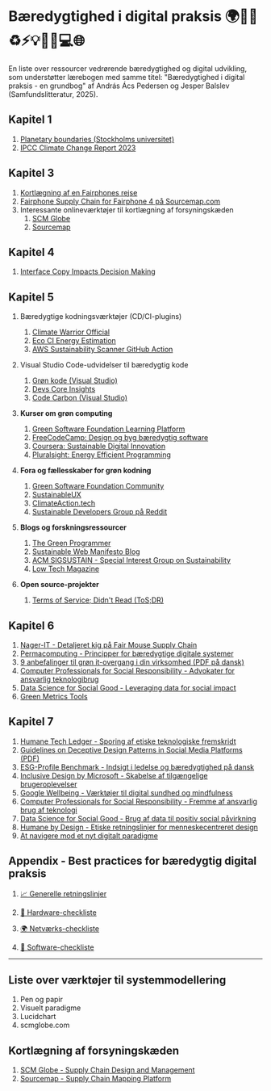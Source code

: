 # Bæredygtighed i digital praksis 🌍🌳🍎♻️⚡️💡💼📱💻🌐

En liste over ressourcer vedrørende bæredygtighed og digital udvikling, som understøtter lærebogen med samme titel:  "Bæredygtighed i digital praksis - en grundbog" af András Ács Pedersen og Jesper Balslev (Samfundslitteratur, 2025).   

## Kapitel 1
1. [Planetary boundaries (Stockholms universitet)](https://www.stockholmresilience.org/research/planetary-boundaries.html)
2. [IPCC Climate Change Report 2023](https://www.ipcc.ch/report/ar6/syr/downloads/report/IPCC_AR6_SYR_SPM.pdf)

## Kapitel 3
1. [Kortlægning af en Fairphones rejse](https://www.fairphone.com/en/impact/source-map-transparency/)  
2. [Fairphone Supply Chain for Fairphone 4 på Sourcemap.com](https://open.sourcemap.com/maps/61a98acef1ddeb086156a529)  
3. Interessante onlineværktøjer til kortlægning af forsyningskæden
   1. [SCM Globe](https://www.scmglobe.com/)
   2. [Sourcemap](https://open.sourcemap.com/)

## Kapitel 4
1. [Interface Copy Impacts Decision Making](https://www.nngroup.com/articles/interface-copy-decision-making/)

## Kapitel 5
1. Bæredygtige kodningsværktøjer (CD/CI-plugins)
   1. [Climate Warrior Official](https://github.com/marketplace/climate-warrior-official)
   2. [Eco CI Energy Estimation](https://github.com/marketplace/actions/eco-ci-energy-estimation)
   3. [AWS Sustainability Scanner GitHub Action](https://github.com/marketplace/actions/aws-sustainability-scanner-github-action)

2. Visual Studio Code-udvidelser til bæredygtig kode
   1. [Grøn kode (Visual Studio)](https://marketplace.visualstudio.com/items?itemName=GreenCode.greencode)
   2. [Devs Core Insights](https://marketplace.visualstudio.com/items?itemName=DevsCore.devs-core-insights)
   3. [Code Carbon (Visual Studio)](https://marketplace.visualstudio.com/items?itemName=CodeCarbon.codecarbon)

3. **Kurser om grøn computing**  
   1. [Green Software Foundation Learning Platform](https://learn.greensoftware.foundation/)  
   2. [FreeCodeCamp: Design og byg bæredygtig software](https://www.freecodecamp.org/news/design-and-build-sustainable-software/)  
   3. [Coursera: Sustainable Digital Innovation](https://www.coursera.org/learn/sustainable-digital-innovation)  
   4. [Pluralsight: Energy Efficient Programming](https://www.pluralsight.com/)  

4. **Fora og fællesskaber for grøn kodning**  
   1. [Green Software Foundation Community](https://greensoftware.foundation/community)  
   2. [SustainableUX](https://sustainableux.com/)  
   3. [ClimateAction.tech](https://climateaction.tech/)  
   4. [Sustainable Developers Group på Reddit](https://www.reddit.com/r/Sustainability/)  

5. **Blogs og forskningsressourcer**  
   1. [The Green Programmer](https://www.thegreenprogrammer.com/)  
   2. [Sustainable Web Manifesto Blog](https://sustainablewebmanifesto.com/blog/)  
   3. [ACM SIGSUSTAIN - Special Interest Group on Sustainability](https://sigsustain.acm.org/)  
   4. [Low Tech Magazine](https://www.lowtechmagazine.com/)  

6. **Open source-projekter**
   1. [Terms of Service; Didn't Read (ToS;DR)](https://tosdr.org/)


## Kapitel 6
1. [Nager-IT - Detaljeret kig på Fair Mouse Supply Chain](https://www.nager-it.de/en/maus/lieferkette)
2. [Permacomputing - Principper for bæredygtige digitale systemer](https://permacomputing.net/)
3. [9 anbefalinger til grøn it-overgang i din virksomhed (PDF på dansk)](https://itb.dk/wp-content/uploads/2024/06/9-anbefalinger-til-din-virksomheds-groenne-it-omstilling2024-1.pdf)
4. [Computer Professionals for Social Responsibility - Advokater for ansvarlig teknologibrug](http://cpsr.org)
5. [Data Science for Social Good - Leveraging data for social impact](http://www.datascienceforsocialgood.org)
6. [Green Metrics Tools](https://github.com/green-coding-solutions/green-metrics-tool)


## Kapitel 7
1. [Humane Tech Ledger - Sporing af etiske teknologiske fremskridt](https://ledger.humanetech.com)
2. [Guidelines on Deceptive Design Patterns in Social Media Platforms (PDF)](https://www.edpb.europa.eu/system/files/2023-02/edpb_03-2022_guidelines_on_deceptive_design_patterns_in_social_media_platform_interfaces_v2_en_0.pdf)
3. [ESG-Profile Benchmark - Indsigt i ledelse og bæredygtighed på dansk](https://www.lederne.dk/min-ledelse/esg-profilen/benchmark)
4. [Inclusive Design by Microsoft - Skabelse af tilgængelige brugeroplevelser](https://inclusive.microsoft.design/)
5. [Google Wellbeing - Værktøjer til digital sundhed og mindfulness](https://wellbeing.google/)
6. [Computer Professionals for Social Responsibility - Fremme af ansvarlig brug af teknologi](http://cpsr.org)
7. [Data Science for Social Good - Brug af data til positiv social påvirkning](http://www.datascienceforsocialgood.org)
8. [Humane by Design - Etiske retningslinjer for menneskecentreret design](https://humanebydesign.com)
9. [At navigere mod et nyt digitalt paradigme](https://advice-sustainabilitybarometer.com/the-digital-value-compass)

## Appendix - Best practices for bæredygtig digital praksis

1. [📈 Generelle retningslinjer](./Appendix-Best-practices.md)

2. [🔌 Hardware-checkliste](./Appendix-Best-practices-Hardware.md)
  
3. [🌍 Netværks-checkliste](./Appendix-Best-practices-Network.md)
  
4. [💾 Software-checkliste](./Appendix-Best-practices-Software.md)
  
---

## Liste over værktøjer til systemmodellering
1. Pen og papir
2. Visuelt paradigme
3. Lucidchart
4. scmglobe.com

## Kortlægning af forsyningskæden
1. [SCM Globe - Supply Chain Design and Management](https://www.scmglobe.com/ "Explore SCM Globe for supply chain design and simulation tools.")
2. [Sourcemap - Supply Chain Mapping Platform](https://open.sourcemap.com/ "Discover open-source supply chain mapping and analysis tools.")


